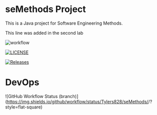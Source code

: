 # seMethods Project


This is a Java project for Software Engineering Methods. 

This line was added in the second lab

![workflow](https://github.com/Tylers828/seMethods/actions/workflows/main.yml/badge.svg)

[![LICENSE](https://img.shields.io/github/license/Tylers828/seMethods.svg?style=flat-square)](https://github.com/Tylers828/seMethods/blob/master/LICENSE)

[![Releases](https://img.shields.io/github/release/Tylers828/seMethods/all.svg?style=flat-square)](https://github.com/Tylers828/seMethods/releases)



# DevOps
![GitHub Workflow Status (branch)](https://img.shields.io/github/workflow/status/Tylers828/seMethods/<action name taken from main.yml>/<branch>?style=flat-square) 

